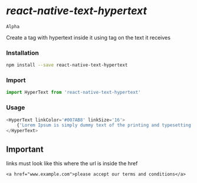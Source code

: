 # _react-native-text-hypertext_

```
Alpha
```
Create a <Text> tag with hypertext inside it using <a> tag on the text it receives

### Installation
```bash
npm install --save react-native-text-hypertext
```

### Import
```javascript
import HyperText from 'react-native-text-hypertext'
```

### Usage
```javascript
<HyperText linkColor='#007AB8' linkSize='16'>
    {'Lorem Ipsum is simply dummy text of the printing and typesetting industry. Lorem Ipsum has been the industry\'s standard dummy text ever since the 1500s, when an unknown printer took a galley of type and scrambled it to make a type specimen book <a href="www.example.com">please accept our terms and conditions</a>'}
</HyperText>
```

## Important

links must look like this where the url is inside the href
```
<a href="www.example.com">please accept our terms and conditions</a>
```